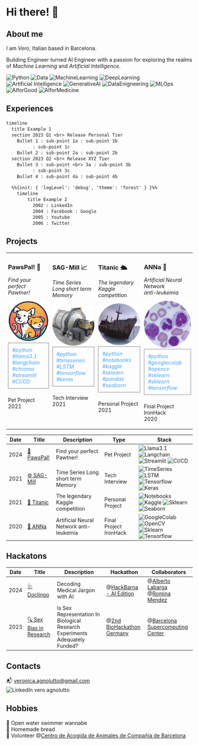 <h1> Hi there! 👋 </h1>

## About me

I am *Vero*, Italian based in Barcelona.

Building Engineer turned AI Engineer with a passion for exploring the realms of *Machine Learning* and *Artificial Intelligence*.

![Python ](https://img.shields.io/badge/Python-blue) ![Data](https://img.shields.io/badge/Data-blue) ![MachineLearning](https://img.shields.io/badge/Machine%20Learning-blue) ![DeepLearning](https://img.shields.io/badge/Deep%20Learning-blue) ![Artificial Intelligence](https://img.shields.io/badge/Artificial%20Intelligence-blue) ![GenerativeAI](https://img.shields.io/badge/Generative%20AI-blue) ![DataEnigneering](https://img.shields.io/badge/Data%20Engineering-blue) ![MLOps](https://img.shields.io/badge/MLOps-blue) ![AIforGood](https://img.shields.io/badge/AI%20for%20Good-blue) ![AIforMedicine](https://img.shields.io/badge/AI%20for%20Medicine-blue)


## Experiences

```mermaid
timeline
  title Example 1
  section 2023 Q1 <br> Release Personal Tier
    Bullet 1 : sub-point 1a : sub-point 1b
          : sub-point 1c
    Bullet 2 : sub-point 2a : sub-point 2b
  section 2023 Q2 <br> Release XYZ Tier
    Bullet 3 : sub-point <br> 3a : sub-point 3b
          : sub-point 3c
    Bullet 4 : sub-point 4a : sub-point 4b

```

```mermaid
  %%{init: { 'logLevel': 'debug', 'theme': 'forest' } }%%
    timeline
        title Example 2
          2002 : LinkedIn
          2004 : Facebook : Google
          2005 : Youtube
          2006 : Twitter
```


## Projects

<table style="width: 100%; border-collapse: collapse; table-layout: fixed;">
  <tr>
    <!-- First Project -->
    <td style="padding: 5px; vertical-align: top; height: 300px;"> <!-- Adjust height as needed -->
      <h3>PawsPal! 🐾</h3>
      <p style="font-size: 14px;"><em>Find your perfect<br>Pawtner!</em></p>
      <a href="https://github.com/cucu-o0/paws-pal">
        <img src="imgs/partyrock.png" alt="Adopt a Love Animal" style="width: 400px; height: auto; aspect-ratio: 1 / 1;" />
      </a>
      <div style="border: 1px solid grey; padding: 10px; border-radius: 0px; text-align: left;">
        <span style="font-size: 14px; color: #4aa4f0; font-style: italic;">#python #llama3.1 #langchain #chroma #streamlit #CI/CD</span>
      </div>
      <p style="margin-top: 5px;"><br>Pet Project<br>2021</p>
    <!-- Second Project -->
    <td style="padding: 5px; vertical-align: top; height: 300px;">
      <h3>SAG-Mill 📈</h3>
      <p style="font-size: 14px;"><em>Time Series<br>Long short term Memory</em></p>
      <a href="https://github.com/cucu-o0/SAG-Mill">
        <img src="imgs/sag_mill.png" alt="SAG-Mill" style="width: 400px; height: auto; aspect-ratio: 1 / 1;" />
      </a>
      <div style="border: 1px solid grey; padding: 10px; border-radius: 0px; text-align: left;">
        <span style="font-size: 14px; color: #4aa4f0; font-style: italic;">#python #timeseries #LSTM #tensorflow #keras</span>
      </div>
      <p style="margin-top: 5px;"><br>Tech Interview<br>2021</p>
    </td>
    <!-- Third Project -->
    <td style="padding: 5px; vertical-align: top; height: 300px;">
      <h3>Titanic 🛳️</h3>
      <p style="font-size: 14px;"><em>The legendary<br>Kaggle competition</em></p>
      <a href="https://drive.google.com/drive/u/1/folders/11Z8Y15rVWJ9m-ZBSfprtLk0oRYxpX0q7">
        <img src="imgs/titanic.png" alt="Titanic" style="width: 400px; height: auto; aspect-ratio: 1 / 1;" />
      </a>
      <div style="border: 1px solid grey; padding: 10px; border-radius: 0px; text-align: left;">
        <span style="font-size: 14px; color: #4aa4f0; font-style: italic;">#python #notebooks #kaggle #sklearn #pandas #seaborn</span>
      </div>
      <p style="margin-top: 5px;"><br>Personal Project<br>2021</p>
    </td>
    <!-- Fourth Project -->
    <td style="padding: 5px; vertical-align: top; height: 300px;">
      <h3>ANNa 🧠</h3>
      <p style="font-size: 14px;"><em>Artificial Neural Network<br>anti-leukemia</em></p>
      <a href="https://drive.google.com/file/d/1GIPx9gteXYtnzZqV_5Xf3pdDmMsKStV_/view?usp=sharing">
        <img src="imgs/ANNa.png" alt="ANNa" style="width: 400px; height: auto; aspect-ratio: 1 / 1;" />
      </a>
      <div style="border: 1px solid grey; padding: 10px; border-radius: 0px; text-align: left;">
        <span style="font-size: 14px; color: #4aa4f0; font-style: italic;">#python #googlecolab #opencv #sklearn #sklearn #tensorflow</span>
      </div>
      <p style="margin-top: 5px;"><br>Final Project IronHack<br>2020</p>
    </td>
  </tr>
</table>


| Date | Title | Description | Type | Stack |
|------|-------|-------------|------|-------|
| 2024 | [🐾 PawsPal!](https://github.com/cucu-o0/paws-pal) | Find your perfect Pawtner! | Pet Project | ![Llama3.1](https://img.shields.io/badge/Llama3.1-blue) ![Langchain](https://img.shields.io/badge/Langchain-blue) ![Streamlit](https://img.shields.io/badge/Streamlit-blue) ![CI/CD](https://img.shields.io/badge/CI/CD-blue) |
| 2021 | [⚙️ SAG-Mill](https://github.com/cucu-o0/SAG-Mill) | Time Series Long short term Memory | Tech Interview | ![TimeSeries](https://img.shields.io/badge/Time%20Series-blue) ![LSTM](https://img.shields.io/badge/LSTM-blue) ![Tensorflow](https://img.shields.io/badge/Tensorflow-blue) ![Keras](https://img.shields.io/badge/Keras-blue) |
| 2021 | [🧊 Titanic](https://drive.google.com/drive/u/1/folders/11Z8Y15rVWJ9m-ZBSfprtLk0oRYxpX0q7) | The legendary Kaggle competition | Personal Project | ![Notebooks](https://img.shields.io/badge/Notebooks-blue) ![Kaggle](https://img.shields.io/badge/Kaggle-blue) ![Sklearn](https://img.shields.io/badge/Sklearn-blue) ![Seaborn](https://img.shields.io/badge/Seaborn-blue) |
| 2020 | [🧠 ANNa](https://drive.google.com/file/d/1GIPx9gteXYtnzZqV_5Xf3pdDmMsKStV_/view?usp=sharing) | Artificial Neural Network anti-leukemia | Final Project IronHack | ![GoogleColab](https://img.shields.io/badge/Google%20Colab-blue) ![OpenCV](https://img.shields.io/badge/OpenCV-blue) ![Sklearn](https://img.shields.io/badge/Sklearn-blue) ![Tensorflow](https://img.shields.io/badge/Tensorflow-blue)  |

## Hackatons
| Date | Title | Description | Hackathon | Collaborators |
|------|-------|-------------|-----------|---------------|
| 2024 | [🩺 Doclingo](https://github.com/alabarga/hackbcn-2024) | Decoding Medical Jargon with AI | @[HackBarna - AI Edition](https://www.hackbarna.com/en) | @[Alberto Labarga](https://www.linkedin.com/in/albertolabarga/)  @[Romina Mendez](https://www.linkedin.com/in/mendezromina/) |
| 2023 | [🔍 Sex Bias in Research](hackatons/FINAL_PRESENTATION_15_12_23.pptx) | Is Sex Representation In Biological Research Experiments Adequately Funded? |@[2nd BioHackathon Germany](https://www.denbi.de/de-nbi-events/1547-biohackathon-germany-2) | @[Barcelona Supercomputing Center](https://www.bsc.es/) |


## Contacts 
📬 veronica.agnolutto@gmail.com   
<span style="display: inline-flex; align-items: flex-end;">
    <a href="https://www.linkedin.com/in/veroagnolutto/" style="text-decoration: none; display: inline-block;">
        <img src="https://upload.wikimedia.org/wikipedia/commons/e/e9/Linkedin_icon.svg" alt="LinkedIn" style="width: 16px; height: auto; vertical-align: middle;">
    </a>
    <a href="https://www.linkedin.com/in/veroagnolutto/" style="text-decoration: none; margin-left: 4px; display: inline-block; vertical-align: middle;">vero agnolutto</a>
</span>


## Hobbies
🌊 Open water swimmer wannabe  
🍞 Homemade bread  
🐶 Volunteer @[Centro de Acogida de Animales de Compañía de Barcelona](https://ajuntament.barcelona.cat/benestaranimal/es/centro-de-acogida-de-animales-de-compania-caacb)  






